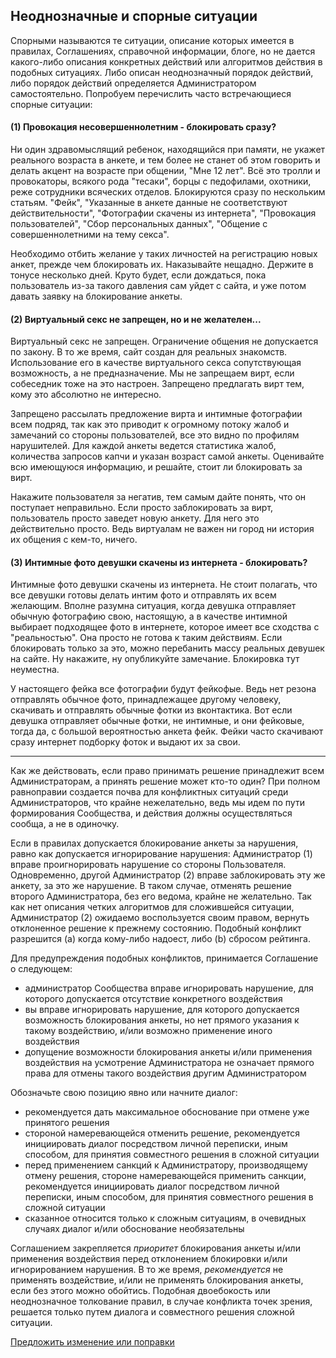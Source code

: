 ## Неоднозначные и спорные ситуации 

Спорными называются те ситуации, описание которых имеется в правилах, Соглашениях, справочной информации, блоге, но не дается какого-либо описания конкретных действий или алгоритмов действия в подобных ситуациях. Либо описан неоднозначный порядок действий, либо порядок действий определяется Администратором самостоятельно. Попробуем перечислить часто встречающиеся спорные ситуации:

#### (1) Провокация несовершеннолетним - блокировать сразу?
 Ни один здравомыслящий ребенок, находящийся при памяти, не укажет реального возраста в анкете, и тем более не станет об этом говорить и делать акцент на возрасте при общении, "Мне 12 лет". Всё это тролли и провокаторы, всякого рода "тесаки", борцы с педофилами, охотники, реже сотрудники всяческих отделов. Блокируются сразу по нескольким статьям. "Фейк", "Указанные в анкете данные не соответствуют действительности", "Фотографии скачены из интернета", "Провокация пользователей", "Сбор персональных данных", "Общение с совершеннолетними на тему секса". 

Необходимо отбить желание у таких личностей на регистрацию новых анкет, прежде чем блокировать их. Наказывайте нещадно. Держите в тонусе несколько дней. Круто будет, если дождаться, пока пользователь из-за такого давления сам уйдет с сайта, и уже потом давать заявку на блокирование анкеты. 

#### (2) Виртуальный секс не запрещен, но и не желателен...
Виртуальный секс не запрещен. Ограничение общения не допускается по закону. В то же время, сайт создан для реальных знакомств. Использование его в качестве виртуального секса сопутствующая возможность, а не предназначение. Мы не запрещаем вирт, если собеседник тоже на это настроен. Запрещено предлагать вирт тем, кому это абсолютно не интересно.

Запрещено рассылать предложение вирта и интимные фотографии всем подряд, так как это приводит к огромному потоку жалоб и замечаний со стороны пользователей, все это видно по профилям нарушителей. Для каждой анкеты ведется статистика жалоб, количества запросов капчи и указан возраст самой анкеты. Оценивайте всю имеющуюся информацию, и решайте, стоит ли блокировать за вирт.

Накажите пользователя за негатив, тем самым дайте понять, что он поступает неправильно. Если просто заблокировать за вирт, пользователь просто заведет новую анкету. Для него это действительно просто. Ведь виртуалам не важен ни город ни история их общения с кем-то, ничего.

#### (3) Интимные фото девушки скачены из интернета - блокировать?
Интимные фото девушки скачены из интернета. Не стоит полагать, что все девушки готовы делать интим фото и отправлять их всем желающим. Вполне разумна ситуация, когда девушка отправляет обычную фотографию свою, настоящую, а в качестве интимной выбирает подходящее фото в интернете, которое имеет все сходства с "реальностью". Она просто не готова к таким действиям. Если блокировать только за это, можно перебанить массу реальных девушек на сайте. Ну накажите, ну опубликуйте замечание. Блокировка тут неуместна.

У настоящего фейка все фотографии будут фейкофые. Ведь нет резона отправлять обычное фото, принадлежащее другому человеку, скачивать и отправлять обычные фотки из вконтактика. Вот если девушка отправляет обычные фотки, не интимные, и они фейковые, тогда да, с большой вероятностью анкета фейк. Фейки часто скачивают сразу интернет подборку фоток и выдают их за свои. 

---

Как же действовать, если право принимать решение принадлежит всем Администраторам, а принять решение может кто-то один? При полном равноправии создается почва для конфликтных ситуаций среди Администраторов, что крайне нежелательно, ведь мы идем по пути формирования Сообщества, и действия должны осуществляться сообща, а не в одиночку.


Если в правилах допускается блокирование анкеты за нарушения, равно как допускается игнорирование нарушения: Администратор (1) вправе проигнорировать нарушение со стороны Пользователя. Одновременно, другой Администратор (2) вправе заблокировать эту же анкету, за это же нарушение. В таком случае, отменять решение второго Администратора, без его ведома, крайне не желательно. Так как нет описания четких алгоритмов для сложившейся ситуации, Администратор (2) ожидаемо воспользуется своим правом, вернуть отклоненное решение к прежнему состоянию. Подобный конфликт разрешится (a) когда кому-либо надоест, либо (b) сбросом рейтинга.

Для предупреждения подобных конфликтов, принимается Соглашение о следующем:
- администратор Сообщества вправе игнорировать нарушение, для которого допускается отсутствие конкретного воздействия
- вы вправе игнорировать нарушение, для которого допускается возможность блокирования анкеты, но нет прямого указания к такому воздействию, и/или возможно применение иного воздействия
- допущение возможности блокирования анкеты и/или применения воздействия на усмотрение Администратора не означает прямого права для отмены такого воздействия другим Администратором

Обозначьте свою позицию явно или начните диалог:
- рекомендуется дать максимальное обоснование при отмене уже принятого решения
- стороной намеревающейся отменить решение, рекомендуется инициировать диалог посредством личной переписки, иным способом, для принятия совместного решения в сложной ситуации
- перед применением санкций к Администратору, производящему отмену решения, стороне намеревающейся применить санкции, рекомендуется инициировать диалог посредством личной переписки, иным способом, для принятия совместного решения в сложной ситуации
- сказанное относится только к сложным ситуациям, в очевидных случаях диалог и/или обоснование необязательны

Соглашением закрепляется _приоритет_ блокирования анкеты и/или применения воздействия перед отклонением блокировки и/или игнорированием нарушения. В то же время, _рекомендуется_ не применять воздействие, и/или не применять блокирования анкеты, если без этого можно обойтись. Подобная двоебокость или неоднозначное толкование правил, в случае конфликта точек зрения, решается только путем диалога и совместного решения сложной ситуации.

[Предложить изменение или поправки](https://github.com/tebaly/freedomsex/issues/new)
